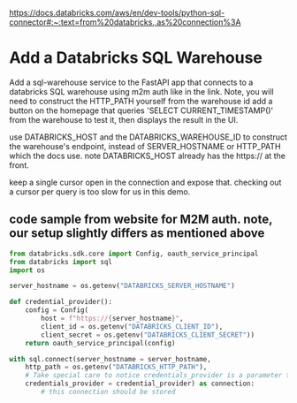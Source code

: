 https://docs.databricks.com/aws/en/dev-tools/python-sql-connector#:~:text=from%20databricks.,as%20connection%3A

# Add a Databricks SQL Warehouse

Add a sql-warehouse service to the FastAPI app that connects to a databricks SQL warehouse using m2m auth like in the link.
Note, you will need to construct the HTTP_PATH yourself from the warehouse id
add a button on the homepage that queries 'SELECT CURRENT_TIMESTAMP()' from the warehouse to test it, then displays the result in the UI.

use DATABRICKS_HOST and the DATABRICKS_WAREHOUSE_ID to construct the warehouse's endpoint, instead of SERVER_HOSTNAME or HTTP_PATH which the docs use. note DATABRICKS_HOST already has the https:// at the front.

keep a single cursor open in the connection and expose that. checking out a cursor per query is too slow for us in this demo.

## code sample from website for M2M auth. note, our setup slightly differs as mentioned above

```python
from databricks.sdk.core import Config, oauth_service_principal
from databricks import sql
import os

server_hostname = os.getenv("DATABRICKS_SERVER_HOSTNAME")

def credential_provider():
    config = Config(
        host = f"https://{server_hostname}",
        client_id = os.getenv("DATABRICKS_CLIENT_ID"),
        client_secret = os.getenv("DATABRICKS_CLIENT_SECRET"))
    return oauth_service_principal(config)

with sql.connect(server_hostname = server_hostname,
    http_path = os.getenv("DATABRICKS_HTTP_PATH"),
    # Take special care to notice credentials_provider is a parameter that takes the function credential_provider as an argument. Not the output of credential_provider, but the function is the argument.
    credentials_provider = credential_provider) as connection:
        # this connection should be stored
```

